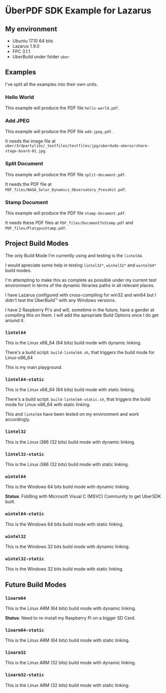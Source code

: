 # ÜberPDF SDK Example for Lazarus

## My environment

 * Ubuntu 17.10 64 bits
 * Lazarus 1.9.0
 * FPC 3.1.1
 * UberBuild under folder `uber`

## Examples

I've split all the examples into their own units.

### Hello World

This example will produce the PDF file `hello-world.pdf`.

### Add JPEG

This example will produce the PDF file `add-jpeg.pdf`.

It needs the image file at `uber/3rdpartylibs/_testfiles/testfiles/jpg/uberdude-uberairshare-stage-board-01.jpg`.

### Split Document

This example will produce the PDF file `split-document.pdf`.

It needs the PDF file at `PDF_files/NASA_Solar_Dynamics_Observatory_PressKit.pdf`.

### Stamp Document

This example will produce the PDF file `stamp-document.pdf`.

It needs these PDF files at `PDF_files/DocumentToStamp.pdf` and `PDF_files/PlatypusStamp.pdf`.

## Project Build Modes

The only Build Mode I'm currently using and testing is the `lintel64`.

I would apreciate some help in testing `lintel32*`, `wintel32*` and `wintel64*` build modes.

I'm attempting to make this as complete as possible under my current test environment in terms of the dynamic libraries paths in all relevant places.

I have Lazarus configured with cross-compiling for win32 and win64 but I didn't test the ÜberBuild™ with any Windows versions.

I have 2 Raspberry Pi's and will, sometime in the future, have a gander at compiling this on them. I will add the apropriate Build Options once I do get around it.

### `lintel64`

This is the Linux x68_64 (64 bits) build mode with dynamic linking.

There's a build script: `build-lintel64.sh`, that triggers the build mode for Linux-x86_64

This is my main playground.

### `lintel64-static`

This is the Linux x68_64 (64 bits) build mode with static linking.

There's a build script: `build-lintel64-static.sh`, that triggers the build mode for Linux-x86_64 with static linking.

This and `lintel64` have been tested on my environment and work accordingly.

### `lintel32`

This is the Linux i386 (32 bits) build mode with dynamic linking.

### `lintel32-static`

This is the Linux i386 (32 bits) build mode with static linking.

### `wintel64`

This is the Windows 64 bits build mode with dynamic linking.

**Status**: Fiddling with Microsoft Visual C (MSVC) Community to get UberSDK built.

### `wintel64-static`

This is the Windows 64 bits build mode with static linking.

### `wintel32`

This is the Windows 32 bits build mode with dynamic linking.

### `wintel32-static`

This is the Windows 32 bits build mode with static linking.

## Future Build Modes

### `linarm64`

This is the Linux ARM (64 bits) build mode with dynamic linking.

**Status**: Need to re-install my Raspberry Pi on a bigger SD Card.

### `linarm64-static`

This is the Linux ARM (64 bits) build mode with static linking.

### `linarm32`

This is the Linux ARM (32 bits) build mode with dynamic linking.

### `linarm32-static`

This is the Linux ARM (32 bits) build mode with static linking.
